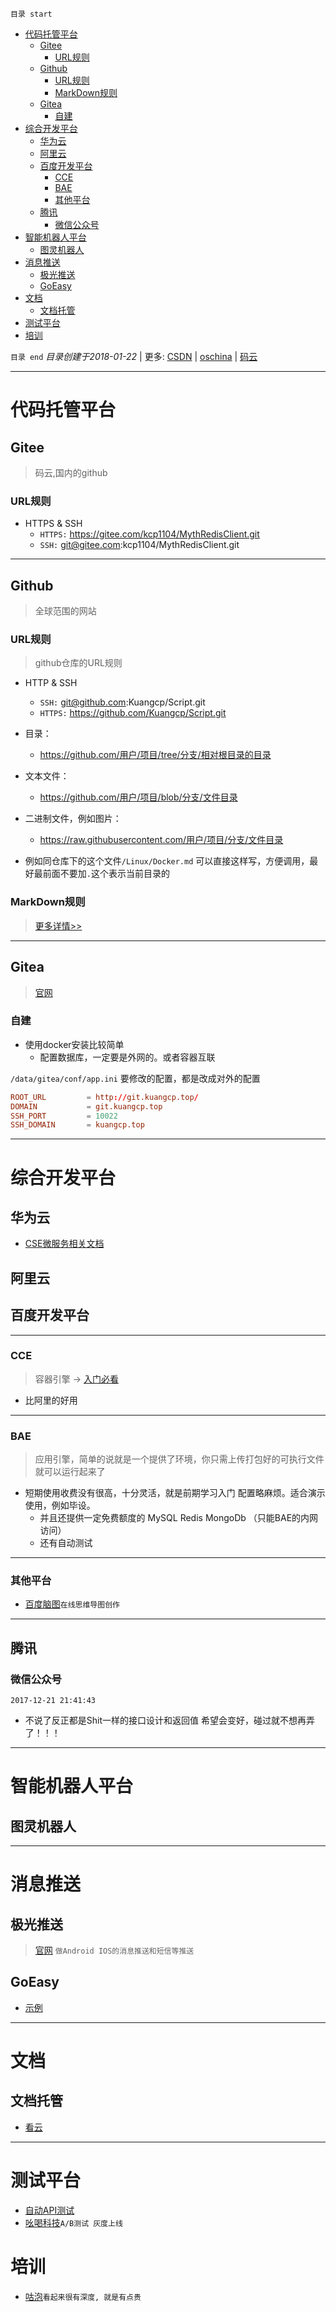 `目录 start`
 
- [代码托管平台](#代码托管平台)
    - [Gitee](#gitee)
        - [URL规则](#url规则)
    - [Github](#github)
        - [URL规则](#url规则)
        - [MarkDown规则](#markdown规则)
    - [Gitea](#gitea)
        - [自建](#自建)
- [综合开发平台](#综合开发平台)
    - [华为云](#华为云)
    - [阿里云](#阿里云)
    - [百度开发平台](#百度开发平台)
        - [CCE](#cce)
        - [BAE](#bae)
        - [其他平台](#其他平台)
    - [腾讯](#腾讯)
        - [微信公众号](#微信公众号)
- [智能机器人平台](#智能机器人平台)
    - [图灵机器人](#图灵机器人)
- [消息推送](#消息推送)
    - [极光推送](#极光推送)
    - [GoEasy](#goeasy)
- [文档](#文档)
    - [文档托管](#文档托管)
- [测试平台](#测试平台)
- [培训](#培训)

`目录 end` *目录创建于2018-01-22* | 更多: [CSDN](http://blog.csdn.net/kcp606) | [oschina](https://my.oschina.net/kcp1104) | [码云](https://gitee.com/kcp1104) 
****************************************

# 代码托管平台
## Gitee
> 码云,国内的github

### URL规则
- HTTPS & SSH
    - `HTTPS:` https://gitee.com/kcp1104/MythRedisClient.git
    - `SSH:` git@gitee.com:kcp1104/MythRedisClient.git

***********************************
## Github
> 全球范围的网站

### URL规则
> github仓库的URL规则

- HTTP & SSH
    - `SSH:` git@github.com:Kuangcp/Script.git
    - `HTTPS:` https://github.com/Kuangcp/Script.git

- 目录：
    - https://github.com/用户/项目/tree/分支/相对根目录的目录
- 文本文件：
    -  https://github.com/用户/项目/blob/分支/文件目录
- 二进制文件，例如图片：
    -  https://raw.githubusercontent.com/用户/项目/分支/文件目录
- 例如同仓库下的这个文件`/Linux/Docker.md` 可以直接这样写，方便调用，最好最前面不要加`.`这个表示当前目录的 

### MarkDown规则
> [更多详情>>](/Skills/Document/MarkDown.md#github)

*********************************************
## Gitea
> [官网](https://gitea.io/zh-cn/) 

### 自建
- 使用docker安装比较简单
    - 配置数据库，一定要是外网的。或者容器互联

`/data/gitea/conf/app.ini` 要修改的配置，都是改成对外的配置
```conf
ROOT_URL         = http://git.kuangcp.top/
DOMAIN           = git.kuangcp.top
SSH_PORT         = 10022
SSH_DOMAIN       = kuangcp.top
```

********************************************************
# 综合开发平台
## 华为云
- [CSE微服务相关文档](http://support.huaweicloud.com/devg-cse/cse_03_summary.html)

## 阿里云


## 百度开发平台

***************
### CCE
> 容器引擎 -> [入门必看](https://cloud.baidu.com/doc/CCE/GettingStarted.html)

- 比阿里的好用

****************
### BAE
> 应用引擎，简单的说就是一个提供了环境，你只需上传打包好的可执行文件就可以运行起来了

- 短期使用收费没有很高，十分灵活，就是前期学习入门 配置略麻烦。适合演示使用，例如毕设。
    - 并且还提供一定免费额度的 MySQL Redis MongoDb （只能BAE的内网访问）
    - 还有自动测试

*******************
### 其他平台
- [百度脑图](http://naotu.baidu.com/)`在线思维导图创作`

*******************************************************
## 腾讯
### 微信公众号
`2017-12-21 21:41:43`
- 不说了反正都是Shit一样的接口设计和返回值  希望会变好，碰过就不想再弄了！！！

****************************************************
# 智能机器人平台
## 图灵机器人

************************************************ 
# 消息推送
## 极光推送
> [官网](https://www.jiguang.cn/) `做Android IOS的消息推送和短信等推送`

## GoEasy
- [示例](http://goeasy.io/cn/started)

*********************************
# 文档
## 文档托管
- [看云](https://www.kancloud.cn/dashboard)

************************************************************
# 测试平台
- [自动API测试](https://www.eolinker.com/#/index)
- [吆喝科技](http://www.appadhoc.com/)`A/B测试 灰度上线`

# 培训
- [咕泡](http://www.gupaoedu.com/)`看起来很有深度, 就是有点贵`

